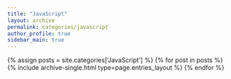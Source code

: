 ```yaml
---
title: "JavaScript"
layout: archive
permalink: categories/javascript
author_profile: true
sidebar_main: true
---
```



{% assign posts = site.categories['JavaScript'] %}
{% for post in posts %} {% include archive-single.html type=page.entries_layout %} {% endfor %}
